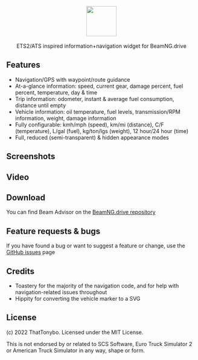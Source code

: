 <p align="center">
    <img align="center" src="https://raw.githubusercontent.com/ThatTonybo/BeamAdvisor/main/ui/modules/apps/beamadvisor/images/logo3.png" width="auto" height="80">
    <br>
    <br>
    ETS2/ATS inspired information+navigation widget for BeamNG.drive
</p>

## Features
- Navigation/GPS with waypoint/route guidance
- At-a-glance information: speed, current gear, damage percent, fuel percent, temperature, day & time
- Trip information: odometer, instant & average fuel consumption, distance until empty
- Vehicle information: oil temperature, fuel levels, transmission/RPM information, weight, damage information
- Fully configurable: kmh/mph (speed), km/mi (distance), C/F (temperature), L/gal (fuel), kg/ton/lgs (weight), 12 hour/24 hour (time)
- Full, reduced (semi-transparent) & hidden appearance modes

## Screenshots


## Video

## Download
You can find Beam Advisor on the [BeamNG.drive repository]()

## Feature requests & bugs
If you have found a bug or want to suggest a feature or change, use the [GitHub issues](https://github.com/ThatTonybo/BeamAdvisor/issues) page

## Credits
- Toastery for the majority of the navigation code, and for help with navigation-related issues throughout
- Hippity for converting the vehicle marker to a SVG

## License
(c) 2022 ThatTonybo. Licensed under the MIT License.

This is not endorsed by or related to SCS Software, Euro Truck Simulator 2 or American Truck Simulator in any way, shape or form.